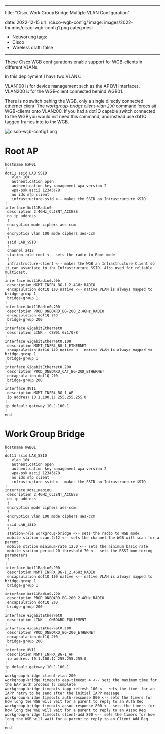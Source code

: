 ---
title: "Cisco Work Group Bridge Multiple VLAN Configuration"

date: 2022-12-15
url: /cisco-wgb-config/
image: images/2022-thumbs/cisco-wgb-config1.png
categories:
  - Networking
tags:
  - Cisco
  - Wireless
draft: false
-----

These Cisco WGB configurations enable support for WGB-clients in different VLANs.

In this deployment I have two VLANs:

VLAN100 is for device management such as the AP BVI interfaces.
VLAN200 is for the WGB-client connected behind WGB01.

There is no switch behing the WGB, only a single directly connected ethernet client. The *workgroup-bridge client-vlan 200* command forces all WGB-clients onto VLAN200. If you had a dot1Q capable switch connected to the WGB you would not need this command, and instead use dot1Q tagged frames into to the WGB.

![cisco-wgb-config1.png](/images/2022/cisco-wgb-config1.png)

# Root AP
```
hostname WAP01
!
dot11 ssid LAB_SSID
   vlan 100
   authentication open
   authentication key-management wpa version 2
   wpa-psk ascii 12345678
   no ids mfp client
   infrastructure-ssid <-- makes the SSID an Infrastructure SSID
!
interface Dot11Radio0
 description 2.4GHz_CLIENT_ACCESS
 no ip address
 !
 encryption mode ciphers aes-ccm
 !
 encryption vlan 100 mode ciphers aes-ccm
 !
 ssid LAB_SSID
 !
 channel 2412
 station-role root <-- sets the radio to Root mode
 !
 infrastructure-client <-- makes the WGB an Infrastructure Client so it can associate to the Infrastructure SSID. Also used for reliable multicast.
!
interface Dot11Radio0.100
 description MGMT_INFRA_BG-1_2.4GHz_RADIO
 encapsulation dot1Q 100 native <-- native VLAN is always mapped to bridge-group 1
 bridge-group 1
!
interface Dot11Radio0.200
 description PROD_ONBOARD_BG-200_2.4GHz_RADIO
 encapsulation dot1Q 200
 bridge-group 200
!
interface GigabitEthernet0
 description LINK - CSW01 Gi1/0/8
!
interface GigabitEthernet0.100
 description MGMT_INFRA_BG-1_ETHERNET
 encapsulation dot1Q 100 native <-- native VLAN is always mapped to bridge-group 1
 bridge-group 1
!
interface GigabitEthernet0.200
 description PROD_ONBOARD_CAT_BG-200_ETHERNET
 encapsulation dot1Q 200
 bridge-group 200
!
interface BVI1
 description MGMT_INFRA_BG-1_AP
 ip address 10.1.100.10 255.255.255.0
!
ip default-gateway 10.1.100.1
!
end
```

# Work Group Bridge
```
hostname WGB01
!
dot11 ssid LAB_SSID
   vlan 100
   authentication open
   authentication key-management wpa version 2
   wpa-psk ascii 12345678
   no ids mfp client
   infrastructure-ssid <-- makes the SSID an Infrastructure SSID
!
interface Dot11Radio0
 description 2.4GHz_CLIENT_ACCESS
 no ip address
 !
 encryption mode ciphers aes-ccm
 !
 encryption vlan 100 mode ciphers aes-ccm
 !
 ssid LAB_SSID
 !
 station-role workgroup-bridge <-- sets the radio to WGB mode
 mobile station scan 2412 <-- sets the channel the WGB will scan for a parent
 mobile station minimum-rate 12.0 <-- sets the minimum basic rate
 mobile station period 20 threshold 70 <-- sets the RSSI monitoring parameters
 !
!
interface Dot11Radio0.100
 description MGMT_INFRA_BG-1_2.4GHz_RADIO
 encapsulation dot1Q 100 native <-- native VLAN is always mapped to bridge-group 1
 bridge-group 1
!
interface Dot11Radio0.200
 description PROD_ONBOARD_BG-200_2.4GHz_RADIO
 encapsulation dot1Q 200
 bridge-group 200
!
interface GigabitEthernet0
 description LINK - ONBOARD_EQUIPMENT
!
interface GigabitEthernet0.200
 description PROD_ONBOARD_BG-200_ETHERNET
 encapsulation dot1Q 200
 bridge-group 200
!
interface BVI1
 description MGMT_INFRA_BG-1_AP
 ip address 10.1.100.12 255.255.255.0
!
ip default-gateway 10.1.100.1
!
workgroup-bridge client-vlan 200
workgroup-bridge timeouts eap-timeout 4 <-- sets the maximum time for the EAP auth process to complete
workgroup-bridge timeouts iapp-refresh 100 <-- sets the timer for an IAPP retry to be send after the initial IAPP message
workgroup-bridge timeouts auth-response 800 <-- sets the timers for how long the WGB will wait for a parent to reply to an Auth Req
workgroup-bridge timeouts assoc-response 800 <-- sets the timers for how long the WGB will wait for a parent to reply to an Assoc Req
workgroup-bridge timeouts client-add 800 <-- sets the timers for how long the WGB will wait for a parent to reply to an Client Add Req
!
end
```
